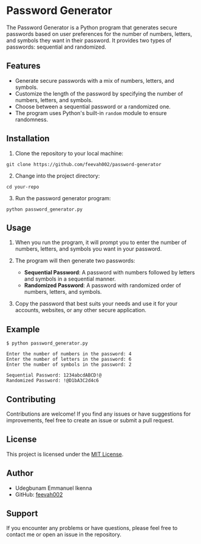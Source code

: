 # Password Generator

The Password Generator is a Python program that generates secure passwords based on user preferences for the number of numbers, letters, and symbols they want in their password. It provides two types of passwords: sequential and randomized.

## Features

- Generate secure passwords with a mix of numbers, letters, and symbols.
- Customize the length of the password by specifying the number of numbers, letters, and symbols.
- Choose between a sequential password or a randomized one.
- The program uses Python's built-in `random` module to ensure randomness.

## Installation

1. Clone the repository to your local machine:

```
git clone https://github.com/feevah002/password-generator
```

2. Change into the project directory:

```
cd your-repo
```

3. Run the password generator program:

```
python password_generator.py
```

## Usage

1. When you run the program, it will prompt you to enter the number of numbers, letters, and symbols you want in your password.

2. The program will then generate two passwords:
   - **Sequential Password**: A password with numbers followed by letters and symbols in a sequential manner.
   - **Randomized Password**: A password with randomized order of numbers, letters, and symbols.

3. Copy the password that best suits your needs and use it for your accounts, websites, or any other secure application.

## Example

```
$ python password_generator.py

Enter the number of numbers in the password: 4
Enter the number of letters in the password: 6
Enter the number of symbols in the password: 2

Sequential Password: 1234abcdABCD!@
Randomized Password: !@D1bA3C2d4c6
```

## Contributing

Contributions are welcome! If you find any issues or have suggestions for improvements, feel free to create an issue or submit a pull request.

## License

This project is licensed under the [MIT License](LICENSE).

## Author

- Udegbunam Emmanuel Ikenna
- GitHub: [feevah002](https://github.com/feevah002)

## Support

If you encounter any problems or have questions, please feel free to contact me or open an issue in the repository.
